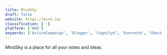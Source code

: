 ```yaml
---
title: MindSky
draft: false 
website: https://mind.im/
classification: ['']
platform: ['Web']
keywords: ['ActiveCampaign', 'Blogger', 'Cognifyd', 'Evernote', 'Ghost', 'Grammarly', 'Grav', 'Indie Hackers', 'Jekyll-post-via-web', 'Medium', 'Nurtz', 'OneNote', 'PostScripting', 'Proofree', 'Prose', 'Simplenote', 'TheRightMargin', 'WordPress', 'ZeroBlog', 'eAngel Proofreading']
---
```

MindSky is a place for all your notes and ideas.